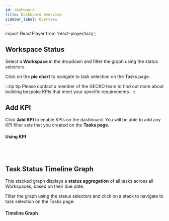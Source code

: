 ```yaml
---
id: dashboard
title: Dashboard Overview
sidebar_label: Overview
---
```


import ReactPlayer from 'react-player/lazy';

## Workspace Status

Select a **Workspace** in the dropdown and filter the graph using the status selectors.

Click on the **pie chart** to navigate to task selection on the Tasks page.

:::tip tip
Please contact a member of the GECKO team to find out more about building bespoke KPIs that meet your specific requirements.
:::

## Add KPI

Click **Add KPI** to enable KPIs on the dashboard. You will be able to add any KPI filter sets that you created on the **Tasks page**.

#### Using KPI

  <ReactPlayer 
  url='https://vimeo.com/540604943/0f164fd9ab'
  width="100%"
  controls="true"/>    

<br/>
<br/>


## Task Status Timeline Graph

This stacked graph displays a **status aggregation** of all tasks across all Workspaces, based on their due date.

Filter the graph using the status selectors and click on a stack to navigate to task selection on the Tasks page.

#### Timeline Graph

  <ReactPlayer 
  url='https://vimeo.com/473823739/77be787918'
  width="100%"
  controls="true"/>    

<br/>
<br/>
